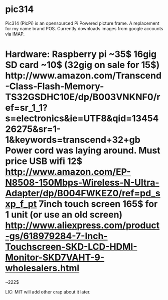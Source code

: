 pic314
=======

Pic314 (PicPi) is an opensourced Pi Powered picture frame. A replacement for my
name brand POS. Currently downloads images from google accounts via
IMAP.

Hardware:
Raspberry pi ~35$
16gig SD card ~10$ (32gig on sale for 15$)
http://www.amazon.com/Transcend-Class-Flash-Memory-TS32GSDHC10E/dp/B003VNKNF0/ref=sr_1_1?s=electronics&ie=UTF8&qid=1345426275&sr=1-1&keywords=transcend+32+gb
Power cord was laying around. Must price
USB wifi 12$
http://www.amazon.com/EP-N8508-150Mbps-Wireless-N-Ultra-Adapter/dp/B004FWKEZ0/ref=pd_sxp_f_pt 
7inch touch screen 165$ for 1 unit (or use an old screen)
http://www.aliexpress.com/product-gs/618979284-7-Inch-Touchscreen-SKD-LCD-HDMI-Monitor-SKD7VAHT-9-wholesalers.html
======
~222$




LIC: MIT will add other crap about it later. 
